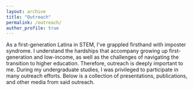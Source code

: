 ```yaml
---
layout: archive
title: "Outreach"
permalink: /outreach/
author_profile: true
---
```


As a first-generation Latina in STEM, I've grappled firsthand with imposter syndrome. I understand the hardships that accompany growing up first-generation and low-income, as well as the challenges of navigating the transition to higher education. Therefore, outreach is deeply important to me. During my undergraduate studies, I was privileged to participate in many outreach efforts. Below is a collection of presentations, publications, and other media from said outreach. 
